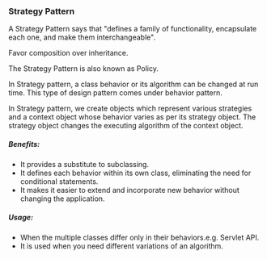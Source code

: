 ### Strategy Pattern

A Strategy Pattern says that "defines a family of functionality, encapsulate each one, and make them interchangeable".

Favor composition over inheritance.

The Strategy Pattern is also known as Policy.

In Strategy pattern, a class behavior or its algorithm can be changed at run time. This type of design pattern comes under behavior pattern.

In Strategy pattern, we create objects which represent various strategies and a context object whose behavior varies as per its strategy object. The strategy object changes the executing algorithm of the context object.

##### Benefits:

 - It provides a substitute to subclassing.
 - It defines each behavior within its own class, eliminating the need for conditional statements.
 - It makes it easier to extend and incorporate new behavior without changing the application.
 
##### Usage:
 - When the multiple classes differ only in their behaviors.e.g. Servlet API.
 - It is used when you need different variations of an algorithm.